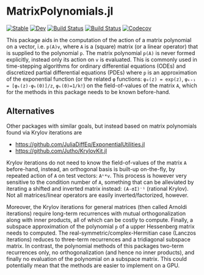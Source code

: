 # MatrixPolynomials.jl

[![Stable](https://img.shields.io/badge/docs-stable-blue.svg)](https://jagot.github.io/MatrixPolynomials.jl/stable)
[![Dev](https://img.shields.io/badge/docs-dev-blue.svg)](https://jagot.github.io/MatrixPolynomials.jl/dev)
[![Build Status](https://travis-ci.com/jagot/MatrixPolynomials.jl.svg?branch=master)](https://travis-ci.com/jagot/MatrixPolynomials.jl)
[![Build Status](https://ci.appveyor.com/api/projects/status/github/jagot/MatrixPolynomials.jl?svg=true)](https://ci.appveyor.com/project/jagot/MatrixPolynomials-jl)
[![Codecov](https://codecov.io/gh/jagot/MatrixPolynomials.jl/branch/master/graph/badge.svg)](https://codecov.io/gh/jagot/MatrixPolynomials.jl)

This package aids in the computation of the action of a matrix
polynomial on a vector, i.e. `p(A)v`, where `A` is a (square) matrix
(or a linear operator) that is supplied to the polynomial `p`. The
matrix polynomial `p(A)` is never formed explicitly, instead only its
action on `v` is evaluated. This is commonly used in time-stepping
algorithms for ordinary differential equations (ODEs) and discretized
partial differential equations (PDEs) where `p` is an approximation of
the exponential function (or the related `φ` functions:
`φ₀(z) = exp(z)`, `φₖ₊₁ = [φₖ(z)-φₖ(0)]/z`, `φₖ(0)=1/k!`) on the
field-of-values of the matrix `A`, which for the methods in this
package needs to be known before-hand.

## Alternatives

Other packages with similar goals, but instead based on matrix
polynomials found via Krylov iterations are

- https://github.com/JuliaDiffEq/ExponentialUtilities.jl
- https://github.com/Jutho/KrylovKit.jl

Krylov iterations do not need to know the field-of-values of the
matrix `A` before-hand, instead, an orthogonal basis is built-up
on-the-fly, by repeated action of `A` on test vectors: `Aⁿ*v`. This
process is however very sensitive to the condition number of `A`,
something that can be alleviated by iterating a shifted and inverted
matrix instead: `(A-σI)⁻¹` (rational Krylov). Not all matrices/linear
operators are easily inverted/factorized, however.

Moreover, the Krylov iterations for general matrices (then called
Arnoldi iterations) require long-term recurrences with mutual
orthogonalization along with inner products, all of which can be
costly to compute. Finally, a subspace approximation of the polynomial
`p` of a upper Hessenberg matrix needs to computed. The
real-symmetric/complex-Hermitian case (Lanczos iterations) reduces to
three-term recurrences and a tridiagonal subspace matrix. In contrast,
the polynomial methods of this packages two-term recurrences only, no
orthogonalization (and hence no inner products), and finally no
evaluation of the polynomial on a subspace matrix. This could
potentially mean that the methods are easier to implement on a GPU.
